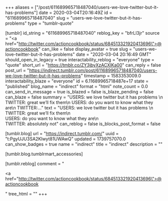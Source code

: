 +++
aliases = ["/post/611689965718487040/users-we-love-twitter-but-it-has-problems"]
date = 2020-03-04T20:16:49Z
id = "611689965718487040"
slug = "users-we-love-twitter-but-it-has-problems"
type = "tumblr-quote"

[tumblr]
id_string = "611689965718487040"
reblog_key = "bfrLl3jr"
source = "<a href=\"http://twitter.com/actioncookbook/status/684513321920413696\">@actioncookbook</a>"
can_like = false
display_avatar = true
slug = "users-we-love-twitter-but-it-has-problems"
date = "2020-03-04 20:16:49 GMT"
should_open_in_legacy = true
interactability_reblog = "everyone"
type = "quote"
short_url = "https://tmblr.co/ZY3jbyXzACXlKa00"
can_reply = false
post_url = "https://indirect.tumblr.com/post/611689965718487040/users-we-love-twitter-but-it-has-problems"
timestamp = 1583353009.0
interactability_blaze = "everyone"
id = 6.11689965718487e+17
state = "published"
blog_name = "indirect"
format = "html"
note_count = 0.0
can_send_in_message = true
is_blazed = false
is_blaze_pending = false
can_blaze = false
summary = "USERS: we love twitter but it has problems \n TWITTER: great we’ll fix them\n USERS: do you want to know what they are\n TWITTER:..."
text = "USERS: we love twitter but it has problems \n<br/>TWITTER: great we&rsquo;ll fix them\n<br/>USERS: do you want to know what they are\n<br/>TWITTER: absolutely not"
can_reblog = false
is_blocks_post_format = false

[tumblr.blog]
url = "https://indirect.tumblr.com/"
uuid = "t:PgyUJU3SA2Klwyt81UWAwQ"
updated = 1739757070.0
can_show_badges = true
name = "indirect"
title = "indirect"
description = ""

[tumblr.blog.tumblrmart_accessories]

[tumblr.reblog]
comment = "<p><a href=\"http://twitter.com/actioncookbook/status/684513321920413696\">@actioncookbook</a></p>"
tree_html = ""
+++
